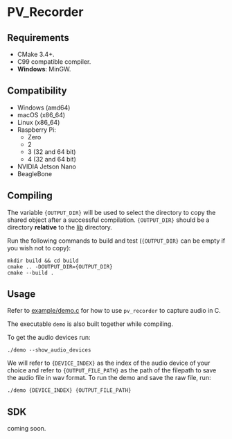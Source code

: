 # PV_Recorder

## Requirements

- CMake 3.4+.
- C99 compatible compiler.
- **Windows**: MinGW.

## Compatibility

- Windows (amd64)
- macOS (x86_64)
- Linux (x86_64)
- Raspberry Pi:
    - Zero
    - 2
    - 3 (32 and 64 bit)
    - 4 (32 and 64 bit)
- NVIDIA Jetson Nano
- BeagleBone

## Compiling

The variable `{OUTPUT_DIR}` will be used to select the directory to copy the shared object
after a successful compilation. `{OUTPUT_DIR}` should be a directory **relative** to the [lib](lib/) directory.

Run the following commands to build and test (`{OUTPUT_DIR}` can be empty if you wish not to copy):

```console
mkdir build && cd build
cmake .. -DOUTPUT_DIR={OUTPUT_DIR}
cmake --build .
```

## Usage

Refer to [example/demo.c](example/demo.c) for how to use `pv_recorder` to capture audio in C.

The executable `demo` is also built together while compiling.

To get the audio devices run:

```console
./demo --show_audio_devices
```

We will refer to `{DEVICE_INDEX}` as the index of the audio device of your choice and refer to 
`{OUTPUT_FILE_PATH}` as the path of the filepath to save the audio file in wav format. To run the demo and save
the raw file, run:

```console
./demo {DEVICE_INDEX} {OUTPUT_FILE_PATH}
```

## SDK

coming soon.

